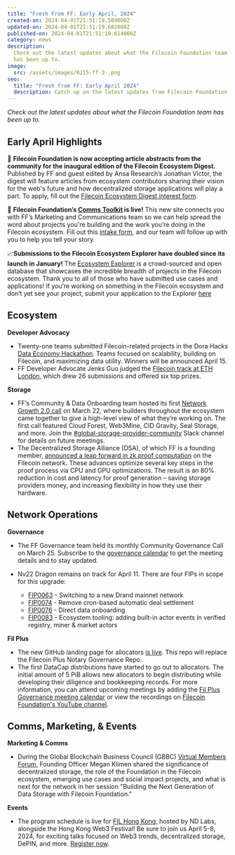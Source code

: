 ```yaml
---
title: "Fresh From FF: Early April, 2024"
created-on: 2024-04-01T21:51:19.589000Z
updated-on: 2024-04-01T21:51:19.602000Z
published-on: 2024-04-01T21:51:19.614000Z
category: news
description:
  Check out the latest updates about what the Filecoin Foundation team
  has been up to.
image:
  src: /assets/images/0215-ff-3-.png
seo:
  title: "Fresh from FF: Early April 2024"
  description: Catch up on the latest updates from Filecoin Foundation in early April 2024.
---
```


_Check out the latest updates about what the Filecoin Foundation team has been up to._

## Early April Highlights

📖 **Filecoin Foundation is now accepting article abstracts from the community for the inaugural edition of the Filecoin Ecosystem Digest.** Published by FF and guest edited by Ansa Research’s Jonathan Victor, the digest will feature articles from ecosystem contributors sharing their vision for the web's future and how decentralized storage applications will play a part. To apply, fill out the [Filecoin Ecosystem Digest interest form](https://airtable.com/appQReX5uAegC0yom/pagoKQqs5z4LCWleW/form).

🧰 **Filecoin Foundation’s [Comms Toolkit](https://hub.fil.org/comms) is live!** This new site connects you with FF’s Marketing and Communications team so we can help spread the word about projects you're building and the work you’re doing in the Filecoin ecosystem. Fill out this [intake form](https://airtable.com/appNJXvQHmep8Dx9E/shr3Kc8Ort7T5ehuX), and our team will follow up with you to help you tell your story.

📈**Submissions to the Filecoin Ecosystem Explorer have doubled since its launch in January!** The [Ecosystem Explorer](https://fil.org/ecosystem/) is a crowd-sourced and open database that showcases the incredible breadth of projects in the Filecoin ecosystem. Thank you to all of those who have submitted use cases and applications! If you’re working on something in the Filecoin ecosystem and don’t yet see your project, submit your application to the Explorer [here](https://fil.org/ecosystem-explorer/project-form)

## Ecosystem

**Developer Advocacy**

- Twenty-one teams submitted Filecoin-related projects in the Dora Hacks [Data Economy Hackathon](https://dorahacks.io/hackathon/filecoin-data-economy). Teams focused on scalability, building on Filecoin, and maximizing data utility. Winners will be announced April 15.
- FF Developer Advocate Jenks Guo judged the [Filecoin track at ETH London](https://ethglobal.com/events/london2024/prizes/filecoin), which drew 26 submissions and offered six top prizes.

**Storage**

- FF’s Community & Data Onboarding team hosted its first [Network Growth 2.0 call](https://filecoinproject.slack.com/archives/C02GQUMFQVA/p1711138050905809) on March 22, where builders throughout the ecosystem came together to give a high-level view of what they’re working on. The first call featured Cloud Forest, Web3Mine, CID Gravity, Seal Storage, and more. Join the [\#global-storage-provider-community](https://filecoinproject.slack.com/archives/C02GQUMFQVA) Slack channel for details on future meetings.
- The Decentralized Storage Alliance (DSA), of which FF is a founding member, [announced a leap forward in zk proof computation](https://dsalliance.io/resources/blog/dsa-announces-leap-forward-in-zk-proof-computation) on the Filecoin network. These advances optimize several key steps in the proof process via CPU and GPU optimizations. The result is an 80% reduction in cost and latency for proof generation – saving storage providers money, and increasing flexibility in how they use their hardware.

## Network Operations

**Governance**

- The FF Governance team held its monthly Community Governance Call on March 25. Subscribe to the [governance calendar](https://bit.ly/3T4NKAa) to get the meeting details and to stay updated.
- Nv22 Dragon remains on track for April 11. There are four FIPs in scope for this upgrade:

  - [FIP0063](https://github.com/filecoin-project/FIPs/blob/master/FIPS/fip-0063.md) - Switching to a new Drand mainnet network
  - [FIP0074](https://github.com/filecoin-project/FIPs/blob/master/FIPS/fip-0074.md) - Remove cron-based automatic deal settlement
  - [FIP0076](https://github.com/filecoin-project/FIPs/blob/master/FIPS/fip-0076.md) - Direct data onboarding
  - [FIP0083](https://github.com/filecoin-project/FIPs/blob/master/FIPS/fip-0083.md) - Ecosystem tooling: adding built-in actor events in verified registry, miner & market actors

**Fil Plus**

- The new GitHub landing page for allocators [is live](https://github.com/filecoin-project/Allocator-Governance). This repo will replace the Filecoin Plus Notary Governance Repo.
- The first DataCap distributions have started to go out to allocators. The initial amount of 5 PiB allows new allocators to begin distributing while developing their diligence and bookkeeping records. For more information, you can attend upcoming meetings by adding the [Fil Plus Governance meeting calendar](https://calendar.google.com/calendar/u/1?cid=Y19rMWdrZm9vbTE3ZzBqOGM2YmFtNnVmNDNqMEBncm91cC5jYWxlbmRhci5nb29nbGUuY29t) or view the recordings on [Filecoin Foundation's YouTube channel](https://www.youtube.com/playlist?list=PLp3zrT1ewY0kYN1hJpERMUxTCbFC4yZwN).

## Comms, Marketing, & Events

**Marketing & Comms**

- During the Global Blockchain Business Council (GBBC) [Virtual Members Forum](https://www.gbbc.io/events/gbbc-virtual-members-forum-with-FF), Founding Officer Megan Klimen shared the significance of decentralized storage, the role of the Foundation in the Filecoin ecosystem, emerging use cases and social impact projects, and what is next for the network in her session "Building the Next Generation of Data Storage with Filecoin Foundation."

**Events**

- The program schedule is live for [FIL Hong Kong](https://www.fil.org/events/fil-hong-kong-hosted-by-ndlabs), hosted by ND Labs, alongside the Hong Kong Web3 Festival! Be sure to join us April 5-8, 2024, for exciting talks focused on Web3 trends, decentralized storage, DePIN, and more. [Register now](https://lu.ma/FILHK2024).
